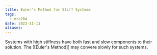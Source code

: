 ```yaml
---
title: Euler's Method for Stiff Systems
tags:
  - mte204
date: 2023-11-11
aliases:
---
```

Systems with high stiffness have both fast and slow components to their solution. The [[Euler's Method]] may convere slowly for such systems.